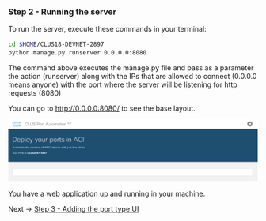 
### Step 2 - Running the server

To run the server, execute these commands in your terminal:

```bash
cd $HOME/CLUS18-DEVNET-2897
python manage.py runserver 0.0.0.0:8080
```

The command above executes the manage.py file and pass as a parameter the action (runserver) along with the 
IPs that are allowed to connect (0.0.0.0 means anyone) with the port where the server will be listening for 
http requests (8080)

You can go to http://0.0.0.0:8080/ to see the base layout. 

![base_layout](images/step2.png)

You have a web application up and running in your machine.

Next -> [Step 3 - Adding the port type UI]

[Step 3 - Adding the port type UI]: step3.md

